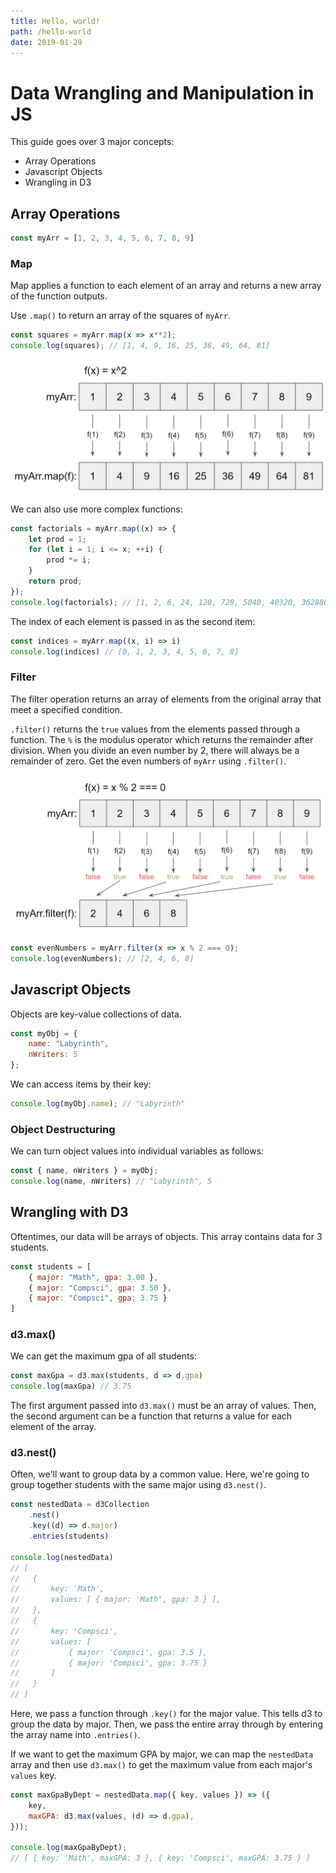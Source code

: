 ```yaml
---
title: Hello, world!
path: /hello-world
date: 2019-01-29
---
```


# Data Wrangling and Manipulation in JS

This guide goes over 3 major concepts:

* Array Operations
* Javascript Objects
* Wrangling in D3

## Array Operations

```js
const myArr = [1, 2, 3, 4, 5, 6, 7, 8, 9]
```

### Map

Map applies a function to each element of an array and returns a new array of the function outputs.

Use `.map()` to return an array of the squares of `myArr`.

```js
const squares = myArr.map(x => x**2);
console.log(squares); // [1, 4, 9, 16, 25, 36, 49, 64, 81]
```

![test](../../static/images/arrayMapExample.png)

We can also use more complex functions:

```js
const factorials = myArr.map((x) => {
    let prod = 1;
    for (let i = 1; i <= x; ++i) {
        prod *= i;
    }
    return prod;
});
console.log(factorials); // [1, 2, 6, 24, 120, 720, 5040, 40320, 362880]
```

The index of each element is passed in as the second item:

```js
const indices = myArr.map((x, i) => i)
console.log(indices) // [0, 1, 2, 3, 4, 5, 6, 7, 8]
```

### Filter

The filter operation returns an array of elements from the original array that meet a specified condition.

`.filter()` returns the `true` values from the elements passed through a function. The `%` is the modulus operator which returns the remainder after division. When you divide an even number by 2, there will always be a remainder of zero. Get the even numbers of `myArr` using `.filter()`.

![](../../static/images/arrayFilterExample.png)

```js
const evenNumbers = myArr.filter(x => x % 2 === 0);
console.log(evenNumbers); // [2, 4, 6, 8]
```

## Javascript Objects

Objects are key-value collections of data.

```js
const myObj = {
    name: "Labyrinth",
    nWriters: 5
};
```

We can access items by their key:

```js
console.log(myObj.name); // "Labyrinth"
```

### Object Destructuring

We can turn object values into individual variables as follows: 

```js
const { name, nWriters } = myObj;
console.log(name, nWriters) // "Labyrinth", 5
```

## Wrangling with D3

Oftentimes, our data will be arrays of objects. This array contains data for 3 students.

```js
const students = [
    { major: "Math", gpa: 3.00 },
    { major: "Compsci", gpa: 3.50 },
    { major: "Compsci", gpa: 3.75 }
]
```

### d3.max()

We can get the maximum gpa of all students:

```js
const maxGpa = d3.max(students, d => d.gpa)
console.log(maxGpa) // 3.75
```

The first argument passed into `d3.max()` must be an array of values. Then, the second argument can be a function that returns a value for each element of the array.

### d3.nest()

Often, we'll want to group data by a common value. Here, we're going to group together students with the same major using `d3.nest()`.

```js
const nestedData = d3Collection
    .nest()
    .key((d) => d.major)
    .entries(students)

console.log(nestedData)
// [
//   { 
//       key: 'Math', 
//       values: [ { major: 'Math', gpa: 3 } ],
//   },
//   { 
//       key: 'Compsci', 
//       values: [ 
//           { major: 'Compsci', gpa: 3.5 }, 
//           { major: 'Compsci', gpa: 3.75 } 
//       ] 
//   }
// ]
```

Here, we pass a function through `.key()` for the major value. This tells d3 to group the data by major. Then, we pass the entire array through by entering the array name into `.entries()`.


If we want to get the maximum GPA by major, we can map the `nestedData` array and then use `d3.max()` to get the maximum value from each major's `values` key.

```js
const maxGpaByDept = nestedData.map({ key, values }) => ({
    key,
    maxGPA: d3.max(values, (d) => d.gpa),
}));

console.log(maxGpaByDept);
// [ { key: 'Math', maxGPA: 3 }, { key: 'Compsci', maxGPA: 3.75 } ]
```